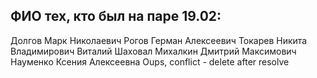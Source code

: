 ## ФИО тех, кто был на паре 19.02:
Долгов Марк Николаевич
Рогов Герман Алексеевич
Токарев Никита Владимирович
Виталий Шаховал
Михалкин Дмитрий Максимович
Науменко Ксения Алексеевна
Oups, conflict - delete after resolve
